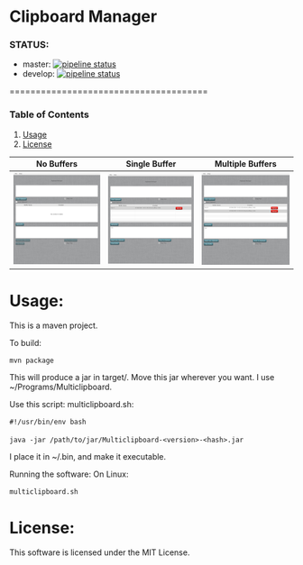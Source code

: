 Clipboard Manager
======================================

### STATUS:
* master: [![pipeline status](https://gitlab.com/jeremymreed/multi-clipboard/badges/master/pipeline.svg)](https://gitlab.com/jeremymreed/multi-clipboard/commits/master)
* develop: [![pipeline status](https://gitlab.com/jeremymreed/multi-clipboard/badges/develop/pipeline.svg)](https://gitlab.com/jeremymreed/multi-clipboard/commits/develop)

======================================
### Table of Contents
1. [Usage](https://gitlab.com/jeremymreed/multi-clipboard#usage)
2. [License](https://gitlab.com/jeremymreed/multi-clipboard#license)

| No Buffers | Single Buffer | Multiple Buffers |
|---|---|---|
| [![Multiclipboard screenshot](images/multiclipboard-empty-thumb.png "No Buffers")](https://gitlab.com/jeremymreed/multi-clipboard/-/blob/feature/update-readme-with-thumbnails/images/multiclipboard-empty.png) | [![Multiclipboard screenshot](images/multiclipboard-single-buffer-thumb.png "No Buffers")](https://gitlab.com/jeremymreed/multi-clipboard/-/blob/feature/update-readme-with-thumbnails/images/multiclipboard-single-buffer.png) | [![Multiclipboard screenshot](images/multiclipboard-multiple-buffers-thumb.png "No Buffers")](https://gitlab.com/jeremymreed/multi-clipboard/-/blob/feature/update-readme-with-thumbnails/images/multiclipboard-multiple-buffers.png) |

# Usage:
This is a maven project.

To build:
```
mvn package
```

This will produce a jar in target/.  Move this jar wherever you want.
I use ~/Programs/Multiclipboard.

Use this script:
multiclipboard.sh:
```
#!/usr/bin/env bash

java -jar /path/to/jar/Multiclipboard-<version>-<hash>.jar
```

I place it in ~/.bin, and make it executable.

Running the software:
On Linux:
```
multiclipboard.sh
```

# License:
This software is licensed under the MIT License.
